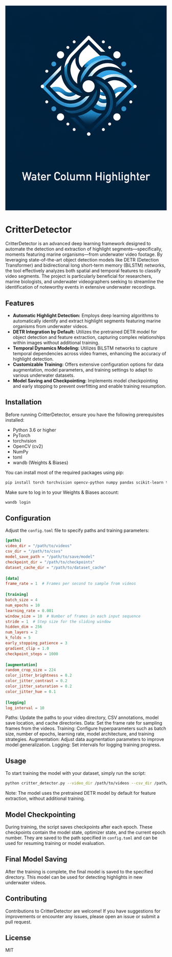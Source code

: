 ![WaterColumnHighlighter Logo](WHC.png)

# CritterDetector

CritterDetector is an advanced deep learning framework designed to automate the detection and extraction of highlight segments—specifically, moments featuring marine organisms—from underwater video footage. By leveraging state-of-the-art object detection models like DETR (Detection Transformer) and bidirectional long short-term memory (BiLSTM) networks, the tool effectively analyzes both spatial and temporal features to classify video segments. The project is particularly beneficial for researchers, marine biologists, and underwater videographers seeking to streamline the identification of noteworthy events in extensive underwater recordings.

## Features

- **Automatic Highlight Detection:** Employs deep learning algorithms to automatically identify and extract highlight segments featuring marine organisms from underwater videos.
- **DETR Integration by Default:** Utilizes the pretrained DETR model for object detection and feature extraction, capturing complex relationships within images without additional training.
- **Temporal Dynamics Modeling:** Utilizes BiLSTM networks to capture temporal dependencies across video frames, enhancing the accuracy of highlight detection.
- **Customizable Training:** Offers extensive configuration options for data augmentation, model parameters, and training settings to adapt to various underwater datasets.
- **Model Saving and Checkpointing:** Implements model checkpointing and early stopping to prevent overfitting and enable training resumption.

## Installation

Before running CritterDetector, ensure you have the following prerequisites installed:

- Python 3.6 or higher
- PyTorch
- torchvision
- OpenCV (cv2)
- NumPy
- toml
- wandb (Weights & Biases)

You can install most of the required packages using pip:

```bash
pip install torch torchvision opencv-python numpy pandas scikit-learn transformers wandb toml tqdm matplotlib
```

Make sure to log in to your Weights & Biases account:

```bash
wandb login
```

## Configuration

Adjust the `config.toml` file to specify paths and training parameters:

```toml
[paths]
video_dir = "/path/to/videos"
csv_dir = "/path/to/csvs"
model_save_path = "/path/to/save/model"
checkpoint_dir = "/path/to/checkpoints"
dataset_cache_dir = "/path/to/dataset_cache"

[data]
frame_rate = 1  # Frames per second to sample from videos

[training]
batch_size = 4
num_epochs = 10
learning_rate = 0.001
window_size = 10  # Number of frames in each input sequence
stride = 1  # Step size for the sliding window
hidden_dim = 256
num_layers = 2
k_folds = 5
early_stopping_patience = 3
gradient_clip = 1.0
checkpoint_steps = 1000

[augmentation]
random_crop_size = 224
color_jitter_brightness = 0.2
color_jitter_contrast = 0.2
color_jitter_saturation = 0.2
color_jitter_hue = 0.1

[logging]
log_interval = 10

```

Paths: Update the paths to your video directory, CSV annotations, model save location, and cache directories.
Data: Set the frame rate for sampling frames from the videos.
Training: Configure hyperparameters such as batch size, number of epochs, learning rate, model architecture, and training strategies.
Augmentation: Adjust data augmentation parameters to improve model generalization.
Logging: Set intervals for logging training progress.

## Usage

To start training the model with your dataset, simply run the script:

```bash
python critter_detector.py --video_dir /path/to/videos --csv_dir /path/to/csvs --mode train
```

Note: The model uses the pretrained DETR model by default for feature extraction, without additional training.

## Model Checkpointing

During training, the script saves checkpoints after each epoch. These checkpoints contain the model state, optimizer state, and the current epoch number. They are saved to the path specified in `config.toml` and can be used for resuming training or model evaluation.

## Final Model Saving

After the training is complete, the final model is saved to the specified directory. This model can be used for detecting highlights in new underwater videos.

## Contributing

Contributions to CritterDetector are welcome! If you have suggestions for improvements or encounter any issues, please open an issue or submit a pull request.

## License
MIT
